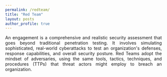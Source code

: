 ```yaml
---
permalink: /redteam/
title: "Red Team"
layout: posts
author_profile: true
---
```

<div style="text-align: justify;">
  
An engagement is a comprehensive and realistic security assessment that goes beyond traditional penetration testing. It involves simulating sophisticated, real-world cyberattacks to test an organization's defenses, response capabilities, and overall security posture. Red Teams adopt the mindset of adversaries, using the same tools, tactics, techniques, and procedures (TTPs) that threat actors might employ to breach an organization.

</div>
